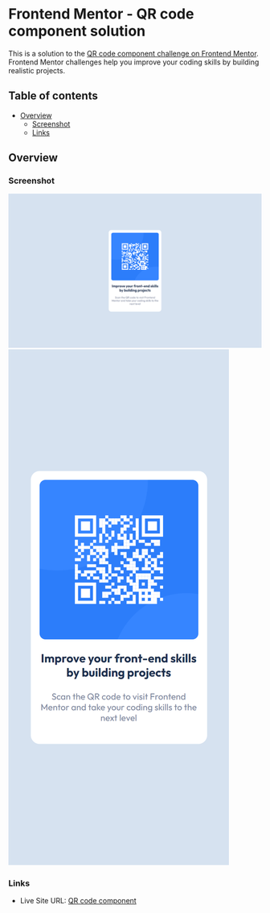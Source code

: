 # Frontend Mentor - QR code component solution

This is a solution to the [QR code component challenge on Frontend Mentor](https://www.frontendmentor.io/challenges/qr-code-component-iux_sIO_H). Frontend Mentor challenges help you improve your coding skills by building realistic projects.

## Table of contents

- [Overview](#overview)
  - [Screenshot](#screenshot)
  - [Links](#links)

## Overview

### Screenshot

![](./screenshots/desktop-ss.png)
![](./screenshots/mobile-ss.png)

### Links

- Live Site URL: [QR code component](https://qr-code-component-muthu.netlify.app/)
